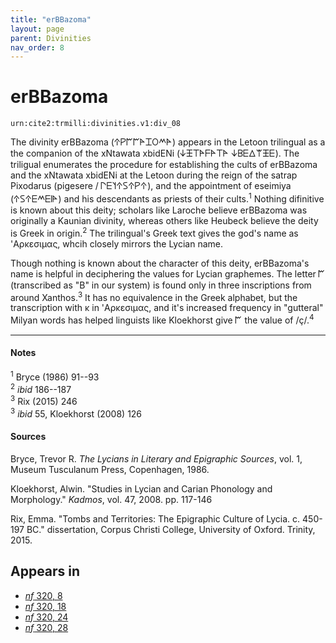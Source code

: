 ```yaml
---
title: "erBBazoma"
layout: page
parent: Divinities
nav_order: 8
---
```



# erBBazoma

`urn:cite2:trmilli:divinities.v1:div_08`

The divinity erBBazoma (𐊁𐊕𐊃𐊃𐊀𐊈𐊒𐊎𐊀) appears in the Letoon trilingual as a the companion of the xNtawata xbidENi (𐊜𐊑𐊗𐊀𐊇𐊀𐊗𐊀 𐊜𐊂𐊆𐊅𐊚𐊑𐊆). The triligual enumerates the procedure for establishing the cults of erBBazoma and the xNtawata xbidENi at the Letoon during the reign of the satrap Pixodarus (pigesere / 𐊓𐊆𐊄𐊁𐊖𐊁𐊕𐊁), and the appointment of eseimiya (𐊁𐊖𐊁𐊆𐊎𐊆𐊊𐊀) and his descendants as priests of their cults.<sup>1</sup> Nothing difinitive is known about this deity; scholars like Laroche believe erBBazoma was originally a Kaunian divinity, whereas others like Heubeck believe the deity is Greek in origin.<sup>2</sup> The trilingual's Greek text gives the god's name as 'Αρκεσιμας, whcih closely mirrors the Lycian name. 

Though nothing is known about the character of this deity, erBBazoma's name is helpful in deciphering the values for Lycian graphemes. The letter 𐊃 (transcribed as "B" in our system) is found only in three inscriptions from around Xanthos.<sup>3</sup> It has no equivalence in the Greek alphabet, but the transcription with κ in 'Αρκεσιμας, and it's increased frequency in "gutteral" Milyan words has helped linguists like Kloekhorst give 𐊃 the value of /ç/.<sup>4</sup>  

---------------
#### Notes
<sup>1</sup> Bryce (1986) 91--93<br>
<sup>2</sup> *ibid* 186--187<br>
<sup>3</sup> Rix (2015) 246<br>
<sup>3</sup> *ibid* 55, Kloekhorst (2008) 126<br>


#### Sources
Bryce, Trevor R. *The Lycians in Literary and Epigraphic Sources*, vol. 1, Museum Tusculanum Press, Copenhagen, 1986.

Kloekhorst, Alwin. "Studies in Lycian and Carian Phonology and Morphology." *Kadmos*, vol. 47, 2008. pp. 117-146

Rix, Emma. "Tombs and Territories: The Epigraphic Culture of Lycia. c. 450-197 BC." dissertation, Corpus Christi College, University of Oxford. Trinity, 2015. 


## Appears in

- [*nf* 320, 8](../../Texts/nf_320)
- [*nf* 320, 18](../../Texts/nf_320)
- [*nf* 320, 24](../../Texts/nf_320)
- [*nf* 320, 28](../../Texts/nf_320)